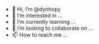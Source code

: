 - 👋 Hi, I’m @dynhopy
- 👀 I’m interested in ...
- 🌱 I’m currently learning ...
- 💞️ I’m looking to collaborate on ...
- 📫 How to reach me ...

<!---
dynhopy/dynhopy is a ✨ special ✨ repository because its `README.md` (this file) appears on your GitHub profile.
You can click the Preview link to take a look at your changes.
--->
